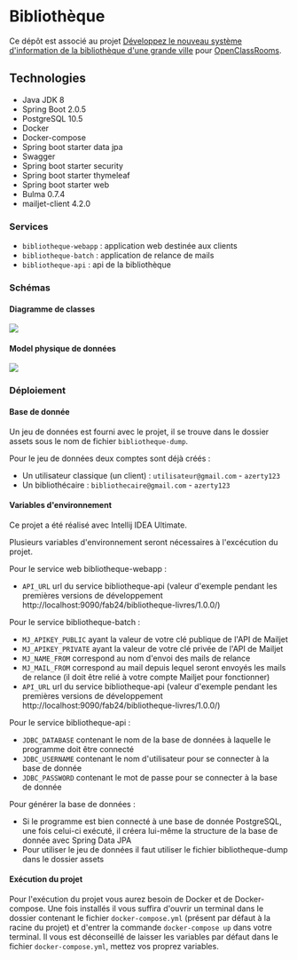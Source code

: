 # Bibliothèque

Ce dépôt est associé au projet [Développez le nouveau système d'information de la bibliothèque d'une grande ville](https://openclassrooms.com/fr/projects/124/assignment) pour [OpenClassRooms](https://openclassrooms.com).

## Technologies

- Java JDK 8
- Spring Boot 2.0.5
- PostgreSQL 10.5
- Docker
- Docker-compose
- Spring boot starter data jpa
- Swagger
- Spring boot starter security
- Spring boot starter thymeleaf
- Spring boot starter web
- Bulma 0.7.4
- mailjet-client 4.2.0

### Services

- `bibliotheque-webapp` : application web destinée aux clients
- `bibliotheque-batch` : application de relance de mails
- `bibliotheque-api` : api de la bibliothèque

### Schémas

#### Diagramme de classes

![](http://image.noelshack.com/fichiers/2019/39/4/1569508271-diagclasse.png)

#### Model physique de données

![](http://image.noelshack.com/fichiers/2019/39/4/1569508272-mpd.png)


### Déploiement
#### Base de donnée
Un jeu de données est fourni avec le projet, il se trouve dans le dossier assets sous le nom de fichier `bibliotheque-dump`.

Pour le jeu de données deux comptes sont déjà créés :
- Un utilisateur classique (un client) : `utilisateur@gmail.com` - `azerty123`
- Un bibliothécaire : `bibliothecaire@gmail.com` - `azerty123`

#### Variables d'environnement
Ce projet a été réalisé avec Intellij IDEA Ultimate.

Plusieurs variables d'environnement seront nécessaires à l'excécution du projet.

Pour le service web bibliotheque-webapp :
- `API_URL` url du service bibliotheque-api (valeur d'exemple pendant les premières versions de développement http://localhost:9090/fab24/bibliotheque-livres/1.0.0/)

Pour le service bibliotheque-batch :
- `MJ_APIKEY_PUBLIC` ayant la valeur de votre clé publique de l'API de Mailjet
- `MJ_APIKEY_PRIVATE` ayant la valeur de votre clé privée de l'API de Mailjet
- `MJ_NAME_FROM` correspond au nom d'envoi des mails de relance
- `MJ_MAIL_FROM` correspond au mail depuis lequel seront envoyés les mails de relance (il doit être relié à votre compte Mailjet pour fonctionner)
- `API_URL` url du service bibliotheque-api (valeur d'exemple pendant les premières versions de développement http://localhost:9090/fab24/bibliotheque-livres/1.0.0/)

Pour le service bibliotheque-api :
- `JDBC_DATABASE` contenant le nom de la base de données à laquelle le programme doit être connecté
- `JDBC_USERNAME` contenant le nom d'utilisateur pour se connecter à la base de donnée
- `JDBC_PASSWORD` contenant le mot de passe pour se connecter à la base de donnée

Pour générer la base de données :
- Si le programme est bien connecté à une base de donnée PostgreSQL, une fois celui-ci exécuté, il créera lui-même la structure de la base de donnée avec Spring Data JPA
- Pour utiliser le jeu de données il faut utiliser le fichier bibliotheque-dump dans le dossier assets

#### Exécution du projet

Pour l'exécution du projet vous aurez besoin de Docker et de Docker-compose. Une fois installés il vous suffira d'ouvrir un terminal dans le dossier contenant le fichier `docker-compose.yml` (présent par défaut à la racine du projet) et d'entrer la commande `docker-compose up` dans votre terminal.
Il vous est déconseillé de laisser les variables par défaut dans le fichier `docker-compose.yml`, mettez vos proprez variables.